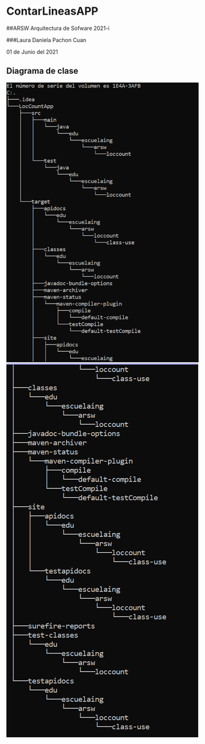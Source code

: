 # ContarLineasAPP
##ARSW Arquitectura de Sofware 2021-i

###Laura Daniela Pachon Cuan

01 de Junio del 2021

## Diagrama de clase

![Diagrama](img/imagen1.PNG)
![Diagrama](img/Imagen2.PNG)
